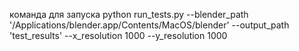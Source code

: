 команда для запуска
python run_tests.py --blender_path '/Applications/blender.app/Contents/MacOS/blender' --output_path 'test_results' --x_resolution 1000 --y_resolution 1000